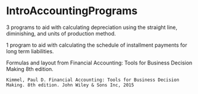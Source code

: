 # IntroAccountingPrograms

3 programs to aid with calculating depreciation using the straight line, diminishing, and units of production method.

1 program to aid with calculating the schedule of installment payments for long term liabilities.

Formulas and layout from Financial Accounting: Tools for Business Decision Making 8th edition.

    Kimmel, Paul D. Financial Accounting: Tools for Business Decision Making. 8th edition. John Wiley & Sons Inc, 2015
